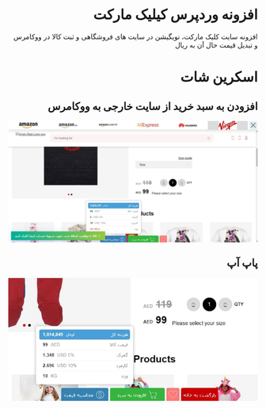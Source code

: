 <div align="right">
<h1>
  افزونه وردپرس کیلیک مارکت
</h1>

افزونه سایت کلیک مارکت، نویگیشن در سایت های فروشگاهی و ثبت کالا در ووکامرس و تبدیل قیمت حال آن به ریال

<h1>اسکرین شات</h1>

<h2>افزودن به سبد خرید از سایت خارجی به ووکامرس</h2>
<img src="./add_to_cart.jpg" align="center" />
<h2>پاپ آپ</h2>
<img src="./popup.jpg" align="center" />

</div>
